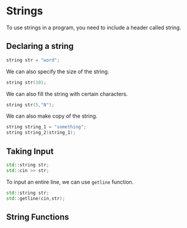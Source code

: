 # Strings

To use strings in a program, you need to include a header called string.
## Declaring a string
```cpp
string str = "word";
```

We can also specify the size of the string.

```cpp
string str(10);
```

We can also fill the string with certain characters.

```cpp
string str(5,"N");
```

We can also make copy of the string.

```cpp
string string_1 = "something";
string string_2(string_1);
```

## Taking Input

```cpp
std::string str;
std::cin >> str;
```

To input an entire line, we can use `getline` function.

```cpp
std::string str;
std::getline(cin,str);
```

## String Functions
